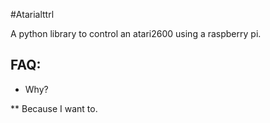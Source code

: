 #Atarialttrl

A python library to control an atari2600 using a raspberry pi.



## FAQ:

* Why?

** Because I want to.
